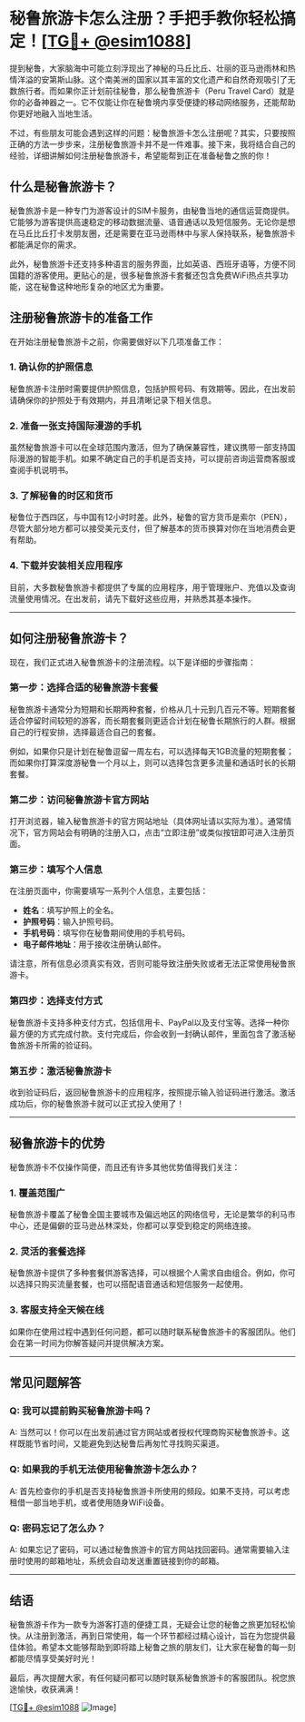 # 秘鲁旅游卡怎么注册？手把手教你轻松搞定！[[TG💪+ @esim1088](https://t.me/s/esim1088)]

提到秘鲁，大家脑海中可能立刻浮现出了神秘的马丘比丘、壮丽的亚马逊雨林和热情洋溢的安第斯山脉。这个南美洲的国家以其丰富的文化遗产和自然奇观吸引了无数旅行者。而如果你正计划前往秘鲁，那么秘鲁旅游卡（Peru Travel Card）就是你的必备神器之一。它不仅能让你在秘鲁境内享受便捷的移动网络服务，还能帮助你更好地融入当地生活。

不过，有些朋友可能会遇到这样的问题：秘鲁旅游卡怎么注册呢？其实，只要按照正确的方法一步步来，注册秘鲁旅游卡并不是一件难事。接下来，我将结合自己的经验，详细讲解如何注册秘鲁旅游卡，希望能帮到正在准备秘鲁之旅的你！

## 什么是秘鲁旅游卡？

秘鲁旅游卡是一种专门为游客设计的SIM卡服务，由秘鲁当地的通信运营商提供。它能够为游客提供高速稳定的移动数据流量、语音通话以及短信服务。无论你是想在马丘比丘打卡发朋友圈，还是需要在亚马逊雨林中与家人保持联系，秘鲁旅游卡都能满足你的需求。

此外，秘鲁旅游卡还支持多种语言的服务界面，比如英语、西班牙语等，方便不同国籍的游客使用。更贴心的是，很多秘鲁旅游卡套餐还包含免费WiFi热点共享功能，这在秘鲁这种地形复杂的地区尤为重要。

## 注册秘鲁旅游卡的准备工作

在开始注册秘鲁旅游卡之前，你需要做好以下几项准备工作：

### 1. 确认你的护照信息

秘鲁旅游卡注册时需要提供护照信息，包括护照号码、有效期等。因此，在出发前请确保你的护照处于有效期内，并且清晰记录下相关信息。

### 2. 准备一张支持国际漫游的手机

虽然秘鲁旅游卡可以在全球范围内激活，但为了确保兼容性，建议携带一部支持国际漫游的智能手机。如果不确定自己的手机是否支持，可以提前咨询运营商客服或查阅手机说明书。

### 3. 了解秘鲁的时区和货币

秘鲁位于西四区，与中国有12小时时差。此外，秘鲁的官方货币是索尔（PEN），尽管大部分地方都可以接受美元支付，但了解基本的货币换算对你在当地消费会更有帮助。

### 4. 下载并安装相关应用程序

目前，大多数秘鲁旅游卡都提供了专属的应用程序，用于管理账户、充值以及查询流量使用情况。在出发前，请先下载好这些应用，并熟悉其基本操作。

---

## 如何注册秘鲁旅游卡？

现在，我们正式进入秘鲁旅游卡的注册流程。以下是详细的步骤指南：

### 第一步：选择合适的秘鲁旅游卡套餐

秘鲁旅游卡通常分为短期和长期两种套餐，价格从几十元到几百元不等。短期套餐适合停留时间较短的游客，而长期套餐则更适合计划在秘鲁长期旅行的人群。根据自己的行程安排，选择最适合自己的套餐。

例如，如果你只是计划在秘鲁逗留一周左右，可以选择每天1GB流量的短期套餐；而如果你打算深度游秘鲁一个月以上，则可以选择包含更多流量和通话时长的长期套餐。

### 第二步：访问秘鲁旅游卡官方网站

打开浏览器，输入秘鲁旅游卡的官方网站地址（具体网址请以实际为准）。通常情况下，官方网站会有明确的注册入口，点击“立即注册”或类似按钮即可进入注册页面。

### 第三步：填写个人信息

在注册页面中，你需要填写一系列个人信息，主要包括：

- **姓名**：填写护照上的全名。
- **护照号码**：输入护照号码。
- **手机号码**：填写你在秘鲁期间使用的手机号码。
- **电子邮件地址**：用于接收注册确认邮件。

请注意，所有信息必须真实有效，否则可能导致注册失败或者无法正常使用秘鲁旅游卡。

### 第四步：选择支付方式

秘鲁旅游卡支持多种支付方式，包括信用卡、PayPal以及支付宝等。选择一种你最方便的方式完成付款。支付完成后，你会收到一封确认邮件，里面包含了激活秘鲁旅游卡所需的验证码。

### 第五步：激活秘鲁旅游卡

收到验证码后，返回秘鲁旅游卡的应用程序，按照提示输入验证码进行激活。激活成功后，你的秘鲁旅游卡就可以正式投入使用了！

---

## 秘鲁旅游卡的优势

秘鲁旅游卡不仅操作简便，而且还有许多其他优势值得我们关注：

### 1. 覆盖范围广

秘鲁旅游卡覆盖了秘鲁全国主要城市及偏远地区的网络信号，无论是繁华的利马市中心，还是偏僻的亚马逊丛林深处，你都可以享受到稳定的网络连接。

### 2. 灵活的套餐选择

秘鲁旅游卡提供了多种套餐供游客选择，可以根据个人需求自由组合。例如，你可以选择只购买流量套餐，也可以搭配语音通话和短信服务一起使用。

### 3. 客服支持全天候在线

如果你在使用过程中遇到任何问题，都可以随时联系秘鲁旅游卡的客服团队。他们会在第一时间为你解答疑问并提供解决方案。

---

## 常见问题解答

### Q: 我可以提前购买秘鲁旅游卡吗？
A: 当然可以！你可以在出发前通过官方网站或者授权代理商购买秘鲁旅游卡。这样既能节省时间，又能避免到达秘鲁后再匆忙寻找购买渠道。

### Q: 如果我的手机无法使用秘鲁旅游卡怎么办？
A: 首先检查你的手机是否支持秘鲁旅游卡所使用的频段。如果不支持，可以考虑租借一部当地手机，或者使用随身WiFi设备。

### Q: 密码忘记了怎么办？
A: 如果忘记了密码，可以通过秘鲁旅游卡的官方网站找回密码。通常需要输入注册时使用的邮箱地址，系统会自动发送重置链接到你的邮箱。

---

## 结语

秘鲁旅游卡作为一款专为游客打造的便捷工具，无疑会让您的秘鲁之旅更加轻松愉快。从注册到激活，再到日常使用，每一个环节都经过精心设计，旨在为您提供最佳体验。希望本文能够帮助到即将踏上秘鲁之旅的朋友们，让大家在秘鲁的每一刻都能尽情享受美好时光！

最后，再次提醒大家，有任何疑问都可以随时联系秘鲁旅游卡的客服团队。祝您旅途愉快，收获满满！

[[TG💪+ @esim1088](https://t.me/s/esim1088) ![Image](https://i.postimg.cc/4NQfJmqS/Snipaste-2025-05-13-00-14-12.png)]